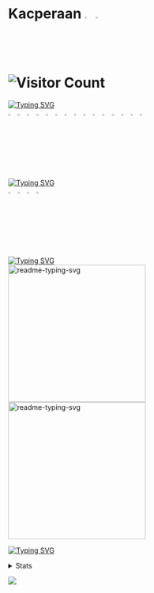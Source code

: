 # Kacperaan <img width="3%" src="https://cdn.simpleicons.org/opencollective/lightblue, white"/> <img width="3%" src="https://cdn.simpleicons.org/githubsponsors"/><br> ![Visitor Count](https://profile-counter.glitch.me/kacperaan/count.svg)

[![Typing SVG](https://readme-typing-svg.demolab.com?font=Fira+Code&pause=1000&color=FFFFFF&random=false&width=435&lines=Tools+and+technologies)](https://git.io/typing-svg)
<br>
<img width="3%" src="https://cdn.simpleicons.org/linux/red"/>
<img width="3%" src="https://cdn.simpleicons.org/ubuntu/red"/>
<img width="3%" src="https://cdn.simpleicons.org/c/red"/>
<img width="3%" src="https://cdn.simpleicons.org/python/red"/>
<img width="3%" src="https://cdn.simpleicons.org/git/red"/>
<img width="3%" src="https://cdn.simpleicons.org/github/red"/>
<img width="3%" src="https://cdn.simpleicons.org/gnubash/red"/>
<img width="3%" src="https://cdn.simpleicons.org/visualstudiocode/red"/>
<img width="3%" src="https://cdn.simpleicons.org/replit/red"/>
<img width="3%" src="https://cdn.simpleicons.org/notepadplusplus/red"/>
<img width="3%" src="https://cdn.simpleicons.org/googlecolab/red"/>
<img width="3%" src="https://cdn.simpleicons.org/vim/red"/>
<img width="3%" src="https://cdn.simpleicons.org/firefox/red"/>
<img width="3%" src="https://cdn.simpleicons.org/torbrowser/red"/>
<img width="3%" src="https://cdn.simpleicons.org/gnu/red"/>

[![Typing SVG](https://readme-typing-svg.demolab.com?font=Fira+Code&pause=1000&color=FFFFFF&random=false&width=435&lines=Contact)](https://git.io/typing-svg)
<br>
<img width="3%" src="https://cdn.simpleicons.org/gmail/white"/>
<img width="3%" src="https://cdn.simpleicons.org/quora/red,black"/>
<img width="3%" src="https://cdn.simpleicons.org/reddit/orange,red"/>
<img width="3%" src="https://cdn.simpleicons.org/x/white"/>

[![Typing SVG](https://readme-typing-svg.demolab.com?font=Fira+Code&pause=1000&color=FFFFFF&random=false&width=435&lines=Projects)](https://git.io/typing-svg)
<br> 
<a href="https://github.com/DenverCoder1/readme-typing-svg"><img width="278" src="https://denvercoder1-github-readme-stats.vercel.app/api/pin/?username=corsum&repo=rhaddon&theme=react&bg_color=1F222E&title_color=F85D7F&hide_border=true&icon_color=F8D866&show_icons=false" alt="readme-typing-svg"></a>
<a href="https://github.com/DenverCoder1/readme-typing-svg"><img width="278" src="https://denvercoder1-github-readme-stats.vercel.app/api/pin/?username=corsum&repo=corsum-info&theme=react&bg_color=1F222E&title_color=F85D7F&hide_border=true&icon_color=F8D866&show_icons=false" alt="readme-typing-svg"></a>

[![Typing SVG](https://readme-typing-svg.demolab.com?font=Fira+Code&pause=1000&color=FFFFFF&random=false&width=435&lines=Stats)](https://git.io/typing-svg)
<details>
  <summary>
    Stats
  </summary>
  
![Anurag's GitHub stats](https://github-readme-stats.vercel.app/api?username=kacperaan&show_icons=true&theme=dark)
![Top Langs](https://github-readme-stats.vercel.app/api/top-langs/?username=kacperaan&layout=compact)
</details>

<!--
![LINUX](https://img.shields.io/badge/Linux-FCC624?style=for-the-badge&logo=linux&logoColor=black)
![UBUNTU](https://img.shields.io/badge/Ubuntu-E95420?style=for-the-badge&logo=ubuntu&logoColor=white)
![C](https://img.shields.io/badge/C-00599C?style=for-the-badge&logo=c&logoColor=white)
![VIM](https://img.shields.io/badge/VIM-%2311AB00.svg?&style=for-the-badge&logo=vim&logoColor=white)
![GIT](https://img.shields.io/badge/GIT-E44C30?style=for-the-badge&logo=git&logoColor=white)
![GITHUB](https://img.shields.io/badge/GitHub-100000?style=for-the-badge&logo=github&logoColor=white)
![BASH](https://img.shields.io/badge/Shell_Script-121011?style=for-the-badge&logo=gnu-bash&logoColor=white)

<details>
  <summary>
   <img src="https://github.com/corsum/rhaddon/blob/main/branding/logo-white.png" width="3%">
  </summary>

  <a href="https://github.com/DenverCoder1/readme-typing-svg"><img width="278" src="https://denvercoder1-github-readme-stats.vercel.app/api/pin/?username=corsum&repo=rhaddon&theme=react&bg_color=1F222E&title_color=F85D7F&hide_border=true&icon_color=F8D866&show_icons=false" alt="readme-typing-svg"></a>
</details>

![](https://github-readme-stats.vercel.app/api/top-langs/?username=kacperaan&theme=blue-green)
![Anurag's GitHub stats](https://github-readme-stats.vercel.app/api?username=kacperaan&show_icons=true&theme=dark)

<a href="https://github.com/corsum/rhaddon/"><img src="https://github.com/corsum/rhaddon/blob/main/branding/logo-white.png" width="3%"></a>
![](https://github-readme-stats.vercel.app/api/top-langs/?username=kacperaan&theme=blue-green)

![Anurag's github stats](https://github-readme-stats.vercel.app/api?username=kacperaan&orgs=corsum)
![dsa](https://starchart.cc/corsum/rhaddon.svg)




<img width="3%" src="https://cdn.simpleicons.org/linux/black"/>
<img width="3%" src="https://cdn.simpleicons.org/ubuntu/orange,red"/>
<img width="3%" src="https://cdn.simpleicons.org/c/gray"/>
<img width="3%" src="https://cdn.simpleicons.org/python/darkblue,green"/>
<img width="3%" src="https://cdn.simpleicons.org/git/orange,yellow"/>
<img width="3%" src="https://cdn.simpleicons.org/github/white"/>
<img width="3%" src="https://cdn.simpleicons.org/gnubash/black"/>
<img width="3%" src="https://cdn.simpleicons.org/visualstudiocode/darkblue,green"/>
<img width="3%" src="https://cdn.simpleicons.org/replit/orange,yellow"/>
<img width="3%" src="https://cdn.simpleicons.org/notepadplusplus/green,yellow"/>
<img width="3%" src="https://cdn.simpleicons.org/googlecolab/yellow,red"/>
<img width="3%" src="https://cdn.simpleicons.org/vim/green"/>
<img width="3%" src="https://cdn.simpleicons.org/firefox/red,yellow"/>
<img width="3%" src="https://cdn.simpleicons.org/torbrowser/purple"/>
<img width="3%" src="https://cdn.simpleicons.org/gnu/white"/>


-->
![](https://komarev.com/ghpvc/?username=kacperaan&style=for-the-badge)
